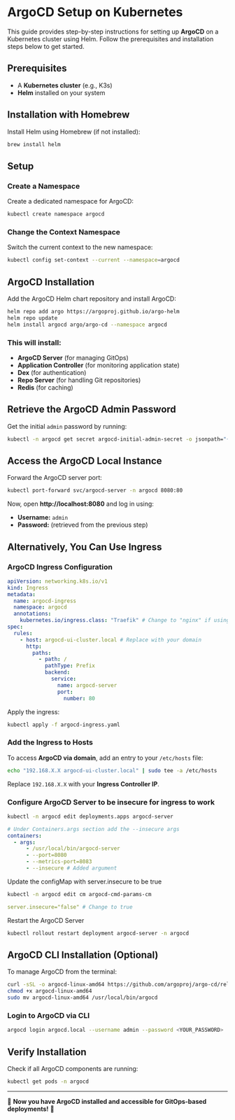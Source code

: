 # ArgoCD Setup on Kubernetes

This guide provides step-by-step instructions for setting up **ArgoCD** on a Kubernetes cluster using Helm. Follow the prerequisites and installation steps below to get started.

## Prerequisites

- A **Kubernetes cluster** (e.g., K3s)
- **Helm** installed on your system

## **Installation with Homebrew**

Install Helm using Homebrew (if not installed):

```bash
brew install helm
```

## **Setup**

### **Create a Namespace**

Create a dedicated namespace for ArgoCD:

```bash
kubectl create namespace argocd
```

### **Change the Context Namespace**

Switch the current context to the new namespace:

```bash
kubectl config set-context --current --namespace=argocd
```

## **ArgoCD Installation**

Add the ArgoCD Helm chart repository and install ArgoCD:

```bash
helm repo add argo https://argoproj.github.io/argo-helm
helm repo update
helm install argocd argo/argo-cd --namespace argocd
```

### **This will install:**

- **ArgoCD Server** (for managing GitOps)
- **Application Controller** (for monitoring application state)
- **Dex** (for authentication)
- **Repo Server** (for handling Git repositories)
- **Redis** (for caching)

## **Retrieve the ArgoCD Admin Password**

Get the initial `admin` password by running:

```bash
kubectl -n argocd get secret argocd-initial-admin-secret -o jsonpath="{.data.password}" | base64 --decode
```

## **Access the ArgoCD Local Instance**

Forward the ArgoCD server port:

```bash
kubectl port-forward svc/argocd-server -n argocd 8080:80
```

Now, open **http://localhost:8080** and log in using:

- **Username:** `admin`
- **Password:** (retrieved from the previous step)

## **Alternatively, You Can Use Ingress**

### **ArgoCD Ingress Configuration**

```yaml
apiVersion: networking.k8s.io/v1
kind: Ingress
metadata:
  name: argocd-ingress
  namespace: argocd
  annotations:
    kubernetes.io/ingress.class: "Traefik" # Change to "nginx" if using Nginx
spec:
  rules:
    - host: argocd-ui-cluster.local # Replace with your domain
      http:
        paths:
          - path: /
            pathType: Prefix
            backend:
              service:
                name: argocd-server
                port:
                  number: 80
```

Apply the ingress:

```bash
kubectl apply -f argocd-ingress.yaml
```

### **Add the Ingress to Hosts**

To access **ArgoCD via domain**, add an entry to your `/etc/hosts` file:

```bash
echo "192.168.X.X argocd-ui-cluster.local" | sudo tee -a /etc/hosts
```

Replace `192.168.X.X` with your **Ingress Controller IP**.

### **Configure ArgoCD Server to be insecure for ingress to work**

```bash
kubectl -n argocd edit deployments.apps argocd-server
```

```yaml
# Under Containers.args section add the --insecure args
containers:
  - args:
      - /usr/local/bin/argocd-server
      - --port=8080
      - --metrics-port=8083
      - --insecure # Added argument
```

Update the configMap with server.insecure to be true

```bash
kubectl -n argocd edit cm argocd-cmd-params-cm
```

```yaml
server.insecure="false" # Change to true
```

Restart the ArgoCD Server

```bash
kubectl rollout restart deployment argocd-server -n argocd
```

## **ArgoCD CLI Installation (Optional)**

To manage ArgoCD from the terminal:

```bash
curl -sSL -o argocd-linux-amd64 https://github.com/argoproj/argo-cd/releases/latest/download/argocd-linux-amd64
chmod +x argocd-linux-amd64
sudo mv argocd-linux-amd64 /usr/local/bin/argocd
```

### **Login to ArgoCD via CLI**

```bash
argocd login argocd.local --username admin --password <YOUR_PASSWORD>
```

## **Verify Installation**

Check if all ArgoCD components are running:

```bash
kubectl get pods -n argocd
```

---

🚀 **Now you have ArgoCD installed and accessible for GitOps-based deployments!** 🎉
